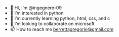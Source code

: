 - 👋 Hi, I’m @ingegnere-09
- 👀 I’m interested in python
- 🌱 I’m currently learning python, html, css, and c
- 💞️ I’m looking to collaborate on microsoft
- 📫 How to reach me berrettagregorio@gmail.com

<!---
ingegnere-09/ingegnere-09 is a ✨ special ✨ repository because its `README.md` (this file) appears on your GitHub profile.
You can click the Preview link to take a look at your changes.
--->

